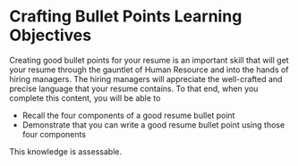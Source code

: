 # Crafting Bullet Points Learning Objectives

Creating good bullet points for your resume is an important skill that will get
your resume through the gauntlet of Human Resource and into the hands of hiring
managers. The hiring managers will appreciate the well-crafted and precise
language that your resume contains. To that end, when you complete this content,
you will be able to

* Recall the four components of a good resume bullet point
* Demonstrate that you can write a good resume bullet point using those four
  components

This knowledge is assessable.
